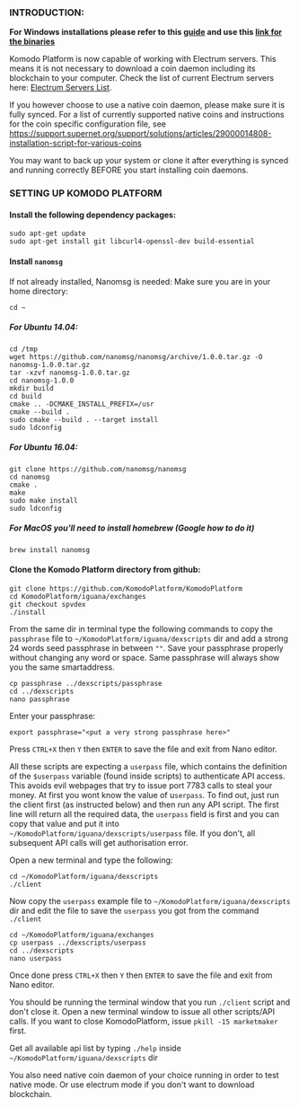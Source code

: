 ### INTRODUCTION:

**For Windows installations please refer to this [guide](https://github.com/DeckerSU/SuperNET/blob/dev-decker-dev/iguana/dexscripts.win32/how_to_use.md) and use this [link for the binaries](https://github.com/KomodoPlatform/BarterDEX/tree/v0.8/assets/bin/win64)**

Komodo Platform is now capable of working with Electrum servers. This means it is not necessary to download a coin daemon including its blockchain to your computer.
Check the list of current Electrum servers here: [Electrum Servers List](https://github.com/KomodoPlatform/KomodoPlatform/wiki/Electrum-servers-list).

If you however choose to use a native coin daemon, please make sure it is fully synced. 
For a list of currently supported native coins and instructions for the coin specific configuration file, see https://support.supernet.org/support/solutions/articles/29000014808-installation-script-for-various-coins

You may want to back up your system or clone it after everything is synced and running correctly BEFORE you start installing coin daemons.


### SETTING UP KOMODO PLATFORM

#### Install the following dependency packages:

```shell
sudo apt-get update
sudo apt-get install git libcurl4-openssl-dev build-essential
```

#### Install `nanomsg`
If not already installed, Nanomsg is needed:
Make sure you are in your home directory: 

`cd ~`

##### For Ubuntu 14.04:

```shell
cd /tmp
wget https://github.com/nanomsg/nanomsg/archive/1.0.0.tar.gz -O nanomsg-1.0.0.tar.gz
tar -xzvf nanomsg-1.0.0.tar.gz
cd nanomsg-1.0.0
mkdir build
cd build
cmake .. -DCMAKE_INSTALL_PREFIX=/usr
cmake --build .
sudo cmake --build . --target install
sudo ldconfig
```

##### For Ubuntu 16.04:

```shell
git clone https://github.com/nanomsg/nanomsg
cd nanomsg
cmake .
make
sudo make install
sudo ldconfig
```

##### For MacOS you'll need to install homebrew (Google how to do it)

```shell
brew install nanomsg
```

#### Clone the Komodo Platform directory from github:

```shell
git clone https://github.com/KomodoPlatform/KomodoPlatform
cd KomodoPlatform/iguana/exchanges
git checkout spvdex
./install
```

From the same dir in terminal type the following commands to copy the `passphrase` file to `~/KomodoPlatform/iguana/dexscripts` dir and add a strong 24 words seed passphrase in between `""`. Save your passphrase properly without changing any word or space. Same passphrase will always show you the same smartaddress.

```shell
cp passphrase ../dexscripts/passphrase
cd ../dexscripts
nano passphrase
```
Enter your passphrase:

`export passphrase="<put a very strong passphrase here>"`

Press `CTRL+X` then `Y` then `ENTER` to save the file and exit from Nano editor.

All these scripts are expecting a `userpass` file, which contains the definition of the `$userpass` variable (found inside scripts) to authenticate API access. This avoids evil webpages that try to issue port 7783 calls to steal your money. At first you wont know the value of u`serpass`. To find out, just run the client first (as instructed below) and then run any API script. The first line will return all the required data, the `userpass` field is first and you can copy that value and put it into `~/KomodoPlatform/iguana/dexscripts/userpass` file. If you don't, all subsequent API calls will get authorisation error.

Open a new terminal and type the following:

```shell
cd ~/KomodoPlatform/iguana/dexscripts
./client
```

Now copy the `userpass` example file to `~/KomodoPlatform/iguana/dexscripts` dir and edit the file to save the `userpass` you got from the command `./client`

```shell
cd ~/KomodoPlatform/iguana/exchanges
cp userpass ../dexscripts/userpass
cd ../dexscripts
nano userpass
```

Once done press `CTRL+X` then `Y` then `ENTER` to save the file and exit from Nano editor.

You should be running the terminal window that you run `./client` script and don't close it. Open a new terminal window to issue all other scripts/API calls. If you want to close KomodoPlatform, issue `pkill -15 marketmaker` first.

Get all available api list by typing `./help` inside `~/KomodoPlatform/iguana/dexscripts` dir

You also need native coin daemon of your choice running in order to test native mode. Or use electrum mode if you don't want to download blockchain.